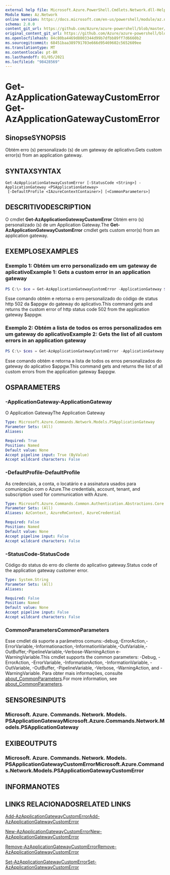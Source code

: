 ```yaml
---
external help file: Microsoft.Azure.PowerShell.Cmdlets.Network.dll-Help.xml
Module Name: Az.Network
online version: https://docs.microsoft.com/en-us/powershell/module/az.network/get-azapplicationgatewaycustomerror
schema: 2.0.0
content_git_url: https://github.com/Azure/azure-powershell/blob/master/src/Network/Network/help/Get-AzApplicationGatewayCustomError.md
original_content_git_url: https://github.com/Azure/azure-powershell/blob/master/src/Network/Network/help/Get-AzApplicationGatewayCustomError.md
ms.openlocfilehash: 84c80ba4469d8003344d99b7dfbb89ff7d6660b2
ms.sourcegitcommit: 68451baa389791703e666d95469602c5652609ee
ms.translationtype: MT
ms.contentlocale: pt-BR
ms.lasthandoff: 01/05/2021
ms.locfileid: "98428569"
---
```

# <span data-ttu-id="29676-101">Get-AzApplicationGatewayCustomError</span><span class="sxs-lookup"><span data-stu-id="29676-101">Get-AzApplicationGatewayCustomError</span></span>

## <span data-ttu-id="29676-102">Sinopse</span><span class="sxs-lookup"><span data-stu-id="29676-102">SYNOPSIS</span></span>
<span data-ttu-id="29676-103">Obtém erro (s) personalizado (s) de um gateway de aplicativo.</span><span class="sxs-lookup"><span data-stu-id="29676-103">Gets custom error(s) from an application gateway.</span></span>

## <span data-ttu-id="29676-104">SYNTAX</span><span class="sxs-lookup"><span data-stu-id="29676-104">SYNTAX</span></span>

```
Get-AzApplicationGatewayCustomError [-StatusCode <String>] -ApplicationGateway <PSApplicationGateway>
 [-DefaultProfile <IAzureContextContainer>] [<CommonParameters>]
```

## <span data-ttu-id="29676-105">DESCRITIVO</span><span class="sxs-lookup"><span data-stu-id="29676-105">DESCRIPTION</span></span>
<span data-ttu-id="29676-106">O cmdlet **Get-AzApplicationGatewayCustomError** Obtém erro (s) personalizado (s) de um Application Gateway.</span><span class="sxs-lookup"><span data-stu-id="29676-106">The **Get-AzApplicationGatewayCustomError** cmdlet gets custom error(s) from an application gateway.</span></span>

## <span data-ttu-id="29676-107">EXEMPLOS</span><span class="sxs-lookup"><span data-stu-id="29676-107">EXAMPLES</span></span>

### <span data-ttu-id="29676-108">Exemplo 1: Obtém um erro personalizado em um gateway de aplicativo</span><span class="sxs-lookup"><span data-stu-id="29676-108">Example 1: Gets a custom error in an application gateway</span></span>
```powershell
PS C:\> $ce = Get-AzApplicationGatewayCustomError -ApplicationGateway $appgw -StatusCode HttpStatus502
```

<span data-ttu-id="29676-109">Esse comando obtém e retorna o erro personalizado do código de status http 502 da $appgw do gateway do aplicativo.</span><span class="sxs-lookup"><span data-stu-id="29676-109">This command gets and returns the custom error of http status code 502 from the application gateway $appgw.</span></span>

### <span data-ttu-id="29676-110">Exemplo 2: Obtém a lista de todos os erros personalizados em um gateway do aplicativo</span><span class="sxs-lookup"><span data-stu-id="29676-110">Example 2: Gets the list of all custom errors in an application gateway</span></span>
```powershell
PS C:\> $ces = Get-AzApplicationGatewayCustomError -ApplicationGateway $appgw
```

<span data-ttu-id="29676-111">Esse comando obtém e retorna a lista de todos os erros personalizados do gateway do aplicativo $appgw.</span><span class="sxs-lookup"><span data-stu-id="29676-111">This command gets and returns the list of all custom errors from the application gateway $appgw.</span></span>

## <span data-ttu-id="29676-112">OS</span><span class="sxs-lookup"><span data-stu-id="29676-112">PARAMETERS</span></span>

### <span data-ttu-id="29676-113">-ApplicationGateway</span><span class="sxs-lookup"><span data-stu-id="29676-113">-ApplicationGateway</span></span>
<span data-ttu-id="29676-114">O Application Gateway</span><span class="sxs-lookup"><span data-stu-id="29676-114">The Application Gateway</span></span>

```yaml
Type: Microsoft.Azure.Commands.Network.Models.PSApplicationGateway
Parameter Sets: (All)
Aliases:

Required: True
Position: Named
Default value: None
Accept pipeline input: True (ByValue)
Accept wildcard characters: False
```

### <span data-ttu-id="29676-115">-DefaultProfile</span><span class="sxs-lookup"><span data-stu-id="29676-115">-DefaultProfile</span></span>
<span data-ttu-id="29676-116">As credenciais, a conta, o locatário e a assinatura usados para comunicação com o Azure.</span><span class="sxs-lookup"><span data-stu-id="29676-116">The credentials, account, tenant, and subscription used for communication with Azure.</span></span>

```yaml
Type: Microsoft.Azure.Commands.Common.Authentication.Abstractions.Core.IAzureContextContainer
Parameter Sets: (All)
Aliases: AzContext, AzureRmContext, AzureCredential

Required: False
Position: Named
Default value: None
Accept pipeline input: False
Accept wildcard characters: False
```

### <span data-ttu-id="29676-117">-StatusCode</span><span class="sxs-lookup"><span data-stu-id="29676-117">-StatusCode</span></span>
<span data-ttu-id="29676-118">Código do status do erro do cliente do aplicativo gateway.</span><span class="sxs-lookup"><span data-stu-id="29676-118">Status code of the application gateway customer error.</span></span>

```yaml
Type: System.String
Parameter Sets: (All)
Aliases:

Required: False
Position: Named
Default value: None
Accept pipeline input: False
Accept wildcard characters: False
```

### <span data-ttu-id="29676-119">CommonParameters</span><span class="sxs-lookup"><span data-stu-id="29676-119">CommonParameters</span></span>
<span data-ttu-id="29676-120">Esse cmdlet dá suporte a parâmetros comuns:-debug,-ErrorAction,-ErrorVariable,-Informationaction,-InformationVariable,-OutVariable,-OutBuffer,-PipelineVariable,-Verbose-WarningAction e-WarningVariable.</span><span class="sxs-lookup"><span data-stu-id="29676-120">This cmdlet supports the common parameters: -Debug, -ErrorAction, -ErrorVariable, -InformationAction, -InformationVariable, -OutVariable, -OutBuffer, -PipelineVariable, -Verbose, -WarningAction, and -WarningVariable.</span></span> <span data-ttu-id="29676-121">Para obter mais informações, consulte [about_CommonParameters](http://go.microsoft.com/fwlink/?LinkID=113216).</span><span class="sxs-lookup"><span data-stu-id="29676-121">For more information, see [about_CommonParameters](http://go.microsoft.com/fwlink/?LinkID=113216).</span></span>

## <span data-ttu-id="29676-122">SENSORES</span><span class="sxs-lookup"><span data-stu-id="29676-122">INPUTS</span></span>

### <span data-ttu-id="29676-123">Microsoft. Azure. Commands. Network. Models. PSApplicationGateway</span><span class="sxs-lookup"><span data-stu-id="29676-123">Microsoft.Azure.Commands.Network.Models.PSApplicationGateway</span></span>

## <span data-ttu-id="29676-124">EXIBE</span><span class="sxs-lookup"><span data-stu-id="29676-124">OUTPUTS</span></span>

### <span data-ttu-id="29676-125">Microsoft. Azure. Commands. Network. Models. PSApplicationGatewayCustomError</span><span class="sxs-lookup"><span data-stu-id="29676-125">Microsoft.Azure.Commands.Network.Models.PSApplicationGatewayCustomError</span></span>

## <span data-ttu-id="29676-126">INFORMA</span><span class="sxs-lookup"><span data-stu-id="29676-126">NOTES</span></span>

## <span data-ttu-id="29676-127">LINKS RELACIONADOS</span><span class="sxs-lookup"><span data-stu-id="29676-127">RELATED LINKS</span></span>

[<span data-ttu-id="29676-128">Add-AzApplicationGatewayCustomError</span><span class="sxs-lookup"><span data-stu-id="29676-128">Add-AzApplicationGatewayCustomError</span></span>](./Add-AzApplicationGatewayCustomError.md)

[<span data-ttu-id="29676-129">New-AzApplicationGatewayCustomError</span><span class="sxs-lookup"><span data-stu-id="29676-129">New-AzApplicationGatewayCustomError</span></span>](./New-AzApplicationGatewayCustomError.md)

[<span data-ttu-id="29676-130">Remove-AzApplicationGatewayCustomError</span><span class="sxs-lookup"><span data-stu-id="29676-130">Remove-AzApplicationGatewayCustomError</span></span>](./Remove-AzApplicationGatewayCustomError.md)

[<span data-ttu-id="29676-131">Set-AzApplicationGatewayCustomError</span><span class="sxs-lookup"><span data-stu-id="29676-131">Set-AzApplicationGatewayCustomError</span></span>](./Set-AzApplicationGatewayCustomError.md)
